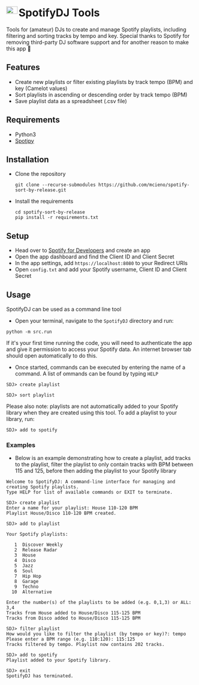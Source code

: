 # SpotifyDJ Tools <img src="https://upload.wikimedia.org/wikipedia/commons/1/19/Spotify_logo_without_text.svg" align="left" width="20" style="height: 20px; width: 30px;"/>
Tools for (amateur) DJs to create and manage Spotify playlists, including filtering and sorting tracks by tempo and key. Special thanks to Spotify for removing third-party DJ software support and for another reason to make this app :clap:

## Features

- Create new playlists or filter existing playlists by track tempo (BPM) and key (Camelot values)
- Sort playlists in ascending or descending order by track tempo (BPM)
- Save playlist data as a spreadsheet (.csv file)

## Requirements

- Python3
- [Spotipy](https://spotipy.readthedocs.io/en/2.18.0/)

## Installation

- Clone the repository
  ```
  git clone --recurse-submodules https://github.com/mcieno/spotify-sort-by-release.git
  ```
- Install the requirements
  ```
  cd spotify-sort-by-release
  pip install -r requirements.txt
  ```
## Setup

- Head over to [Spotify for Developers](https://developer.spotify.com/dashboard/applications) and create an app
- Open the app dashboard and find the Client ID and Client Secret
- In the app settings, add `https://localhost:8080` to your Redirect URIs
- Open `config.txt` and add your Spotify username, Client ID and Client Secret

## Usage

SpotifyDJ can be used as a command line tool

- Open your terminal, navigate to the `SpotifyDJ` directory and run:

```
python -m src.run
```

If it's your first time running the code, you will need to authenticate the app and give it permission to access your Spotify data. An internet browser tab should open automatically to do this.
- Once started, commands can be executed by entering the name of a command. A list of ommands can be found by typing `HELP`

```
SDJ> create playlist
```
```
SDJ> sort playlist
```

Please also note: playlists are not automatically added to your Spotify library when they are created using this tool. To add a playlist to your library, run:
```
SDJ> add to spotify
```

### Examples

- Below is an example demonstrating how to create a playlist, add tracks to the playlist, filter the playlist to only contain tracks with BPM between 115 and 125, before then adding the playlist to your Spotify library
```
Welcome to SpotifyDJ: A command-line interface for managing and creating Spotify playlists.
Type HELP for list of available commands or EXIT to terminate.

SDJ> create playlist
Enter a name for your playlist: House 110-120 BPM
Playlist House/Disco 110-120 BPM created.

SDJ> add to playlist

Your Spotify playlists:

   1  Discover Weekly
   2  Release Radar
   3  House
   4  Disco
   5  Jazz
   6  Soul
   7  Hip Hop
   8  Garage
   9  Techno
  10  Alternative

Enter the number(s) of the playlists to be added (e.g. 0,1,3) or ALL: 3,4
Tracks from House added to House/Disco 115-125 BPM
Tracks from Disco added to House/Disco 115-125 BPM

SDJ> filter playlist
How would you like to filter the playlist (by tempo or key)?: tempo
Please enter a BPM range (e.g. 110:120): 115:125
Tracks filtered by tempo. Playlist now contains 202 tracks.

SDJ> add to spotify
Playlist added to your Spotify library.

SDJ> exit
SpotifyDJ has terminated.
```
